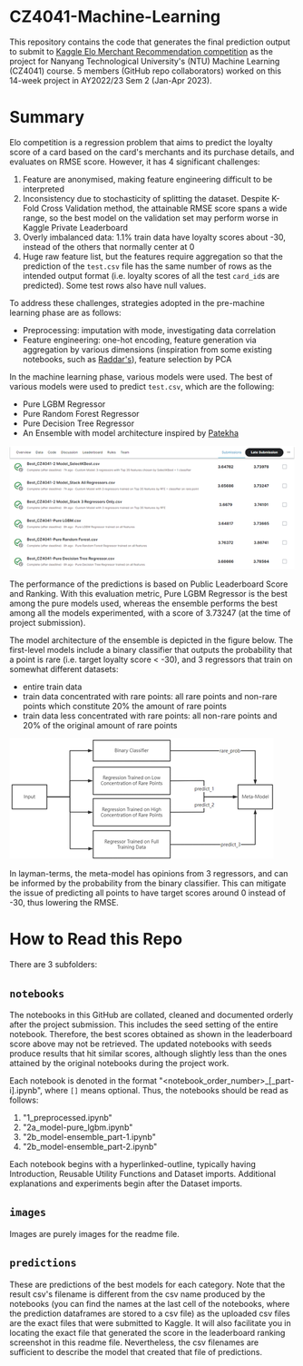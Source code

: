 # CZ4041-Machine-Learning

This repository contains the code that generates the final prediction output to submit to [Kaggle Elo Merchant Recommendation competition](https://www.kaggle.com/competitions/elo-merchant-category-recommendation/) as the project for Nanyang Technological University's (NTU) Machine Learning (CZ4041) course. 5 members (GitHub repo collaborators) worked on this 14-week project in AY2022/23 Sem 2 (Jan-Apr 2023).

# Summary
Elo competition is a regression problem that aims to predict the loyalty score of a card based on the card's merchants and its purchase details, and evaluates on RMSE score. However, it has 4 significant challenges:
1. Feature are anonymised, making feature engineering difficult to be interpreted
2. Inconsistency due to stochasticity of splitting the dataset. Despite K-Fold Cross Validation method, the attainable RMSE score spans a wide range, so the best model on the validation set may perform worse in Kaggle Private Leaderboard
3. Overly imbalanced data: 1.1% train data have loyalty scores about -30, instead of the others that normally center at 0
4. Huge raw feature list, but the features require aggregation so that the prediction of the `test.csv` file has the same number of rows as the intended output format (i.e. loyalty scores of all the test `card_id`s are predicted). Some test rows also have null values.

To address these challenges, strategies adopted in the pre-machine learning phase are as follows:
- Preprocessing: imputation with mode, investigating data correlation
- Feature engineering: one-hot encoding, feature generation via aggregation by various dimensions (inspiration from some existing notebooks, such as [Raddar's](https://kaggle.com/code/raddar/target-true-meaning-revealed)), feature selection by PCA

In the machine learning phase, various models were used. The best of various models were used to predict `test.csv`, which are the following:
- Pure LGBM Regressor
- Pure Random Forest Regressor
- Pure Decision Tree Regressor
- An Ensemble with model architecture inspired by [Patekha](https://www.kaggle.com/c/elo-merchant-category-recommendation/discussion/82314)

<img src="./images/leaderboard_ranking.png"/>

The performance of the predictions is based on Public Leaderboard Score and Ranking. With this evaluation metric, Pure LGBM Regressor is the best among the pure models used, whereas the ensemble performs the best among all the models experimented, with a score of 3.73247 (at the time of project submission).

The model architecture of the ensemble is depicted in the figure below. The first-level models include a binary classifier that outputs the probability that a point is rare (i.e. target loyalty score < -30), and 3 regressors that train on somewhat different datasets: 
- entire train data
- train data concentrated with rare points: all rare points and non-rare points which constitute 20% the amount of rare points
- train data less concentrated with rare points: all non-rare points and 20% of the original amount of rare points

<img src="./images/model_architecture.png"/>

In layman-terms, the meta-model has opinions from 3 regressors, and can be informed by the probability from the binary classifier. This can mitigate the issue of predicting all points to have target scores around 0 instead of -30, thus lowering the RMSE.

# How to Read this Repo
There are 3 subfolders:
## `notebooks`
The notebooks in this GitHub are collated, cleaned and documented orderly after the project submission. This includes the seed setting of the entire notebook. Therefore, the best scores obtained as shown in the leaderboard score above may not be retrieved. The updated notebooks with seeds produce results that hit similar scores, although slightly less than the ones attained by the original notebooks during the project work.

Each notebook is denoted in the format "<notebook_order_number>_<description>[_part-i].ipynb", where `[]` means optional. Thus, the notebooks should be read as follows:
  
1. "1_preprocessed.ipynb"
2. "2a_model-pure_lgbm.ipynb"
3. "2b_model-ensemble_part-1.ipynb"
4. "2b_model-ensemble_part-2.ipynb"
  
Each notebook begins with a hyperlinked-outline, typically having Introduction, Reusable Utility Functions and Dataset imports. Additional explanations and experiments begin after the Dataset imports.

## `images`
Images are purely images for the readme file.

## `predictions`
These are predictions of the best models for each category. Note that the result csv's filename is different from the csv name produced by the notebooks (you can find the names at the last cell of the notebooks, where the prediction dataframes are stored to a csv file) as the uploaded csv files are the exact files that were submitted to Kaggle. It will also facilitate you in locating the exact file that generated the score in the leaderboard ranking screenshot in this readme file. Nevertheless, the csv filenames are sufficient to describe the model that created that file of predictions.
